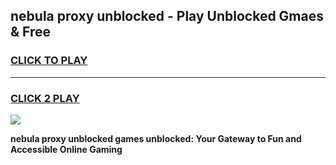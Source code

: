 
## nebula proxy unblocked - Play Unblocked Gmaes & Free
<h3>
<a href="https://news.freeplayer.one?title=nebula_proxy_unblocked&ref=23F">CLICK TO PLAY</a></h3>
<hr>

<h3>
<a href="https://news.freeplayer.one?title=nebula_proxy_unblocked&ref=23F">CLICK 2 PLAY</a>
  
</h3>

<a href="https://news.freeplayer.one?title=nebula_proxy_unblocked&ref=23F/"><img src="https://clearcache.store/games.png"></a>


**nebula proxy unblocked games unblocked: Your Gateway to Fun and Accessible Online Gaming**
